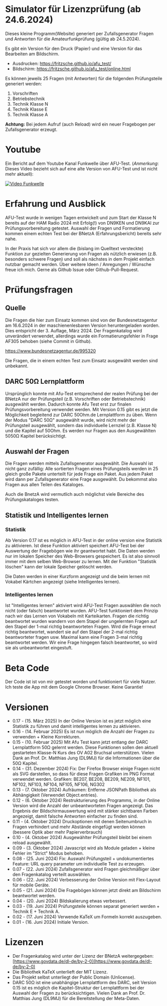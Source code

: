 # Simulator für Lizenzprüfung (ab 24.6.2024)
Dieses kleine Programm(Website) generiert per Zufallsgenerator Fragen und Antworten für die Amateurfunkprüfung (gültig ab 24.5.2024).

Es gibt ein Version für den Druck (Papier) und eine Version für das Bearbeiten am Bildschirm.

* Ausdrucken: https://fritzsche.github.io/afu_test/
* Bildschirm: https://fritzsche.github.io/afu_test/online.html

Es können jeweils 25 Fragen (mit Antworten) für die folgenden Prüfungsteile generiert werden:

1) Vorschriften
2) Betriebstechnik
3) Technik Klasse N
4) Technik Klasse E
5) Technik Klasse A

__Achtung:__ Bei jedem Aufruf (auch Reload) wird ein neuer Fragebogen per Zufallsgenerator erzeugt.

# Youtube
Ein Bericht auf dem Youtube Kanal Funkwelle über AFU-Test. 
(*Anmerkung*: Dieses Video bezieht sich auf eine alte Version von AFU-Test und ist nicht mehr aktuell):

[![Video Funkwelle](https://img.youtube.com/vi/dTlOy99aC1A/0.jpg)](https://www.youtube.com/watch?v=dTlOy99aC1A)

# Erfahrung und Ausblick
AFU-Test wurde in wenigen Tagen entwickelt und zum Start der Klasse N bereits auf der HAM Radio 2024 mit Erfolg(!) von DN9KEN und DN9KAI zur Prüfungsvorbereitung getestet. 
Auswahl der Fragen und Formatierung kommen einem echten Test bei der BNetzA (Erfahrungsbericht) bereits sehr nahe.

In der Praxis hat sich vor allem die (bislang im Quelltext versteckte) Funktion zur gezielten Generierung von Fragen als nützlich erwiesen (z.B. besonders schwere Fragen) und soll als nächstes in dem Projekt einfach nutzbar gemacht werden. Über weitere Ideen / Anregungen / Wünsche freue ich mich. Gerne als Github Issue oder Github-Pull-Request.

# Prüfungsfragen

## Quelle 
Die Fragen die hier zum Einsatz kommen sind von der Bundesnetzagentur am 16.6.2024 in der maschienenlesbaren Version heruntergeladen worden.
Dies entspricht der 3. Auflage, März 2024.
Der Fragenkatalog wird unverändert verwendet, allerdings wurde ein Formatierungsfehler in Frage AF305 behoben (siehe Commit in Github).

https://www.bundesnetzagentur.de/995320

Die Fragen, die in einem echten Test zum Einsatz ausgewählt werden sind unbekannt.

## DARC 50&#8486; Lernplattform
Ursprünglich konnte mit Afu-Test entsprechend der realen Prüfung bei der BNetzA nur der Prüfungsteil (z.B. Vorschriften oder Betriebstechnik) ausgewählt werden. Dadurch konnte Afu Test erst zur finalen Prüfungsvorbereitung verwendet werden.
Mit Version 0.15 gibt es jetzt die Möglichkeit begleitend zur DARC 50Ohm.de Lernplattform zu üben. Wenn der Modus "DARC 50&#8486;" ausgewählt wurde, wird nicht mehr der Prüfungsteil ausgewählt, sondern das individuelle Lernziel (z.B. Klasse N) und die Kapitel auf 50Ohm. 
Es werden nur Fragen aus den Ausgewählten 5050&#8486; Kapitel berücksichtigt. 

## Auswahl der Fragen
Die Fragen werden mittels Zufallsgenerator ausgewählt. Die Auswahl ist nicht ganz zufällig: 
Alle sortierten Fragen eines Prüfungsteils werden in 25 gleich große Pakete unterteilt für jede Frage ein Paket. Aus jedem Paket wird dann per Zufallsgenerator eine Frage ausgewählt. Du bekommst also Fragen aus allen Teilen des Kataloges.

Auch die BnetzA wird vermutlich auch möglichst viele Bereiche des Prüfungskataloges testen.

## Statistik und Intelligentes lernen

### Statistik 
Ab Version 0.17 ist es möglich in AFU-Test in der online version eine Statistik zu aktivieren.
Ist diese Funktion aktiviert speichert AFU-Test bei der Auswertung der Fragebögen wie ihr geantwortet habt. Die Daten werden nur im lokalen Speicher des Web-Browsers gespeichert.
Es ist also sinnvoll immer mit dem selben Web-Browser zu lernen. 
Mit der Funktion  "Statistik löschen" kann der lokale Speicher gelöscht werden. 

Die Daten werden in einer Kurzform angezeigt und die beim lernen mit Vokabel Kärtchen angezeigt (siehe Intelligentes lernen).


### Intelligentes lernen
Ist "Intelligentes lernen" aktiviert wird AFU-Test Fragen auswählen die noch nicht (oder falsch) beantwortet wurden. AFU-Test funktioniert dem Prinzip nach wir das Lernen von Vokabeln mit Karteikarten. Fragen die richtig beantwortet wurden wandern von dem Stapel der ungelernten Fragen auf den Stapel der 1-mal richtig beantworteten Fragen. Wird die Frage erneut richtig beantwortet, wandert sie auf den Stapel der 2-mal richtig beantworteter fragen usw. Maximal kann eine Fragen 3-mal richtig beantwortet werden. 
Wir eine Frage hingegen falsch beantwortet, so wird sie als unbeantwortet eingestuft. 



# Beta Code
Der Code ist ist von mir getestet worden und funktioniert für viele Nutzer. 
Ich teste die App mit dem Google Chrome Browser.
Keine Garantie!

# Versionen
* 0.17 - (15. März 2025) In der Online Version ist es jetzt möglich eine Statistik zu führen und damit intelligentes lernen zu aktivieren.
* 0.16 - (14. Februar 2025) Es ist nun möglich die Anzahl der Fragen zu verwenden + Kleine Korrekturen.
* 0.15 - (10. Februar 2025) Mit Afu Test kann jetzt entlang der DARC Lernplattform 50&#8486; gelernt werden. Diese Funktionen sollen den aktuell gestarteten Klasse-N Kurs des OV A02 Bruchsal unterstützen. Vielen Dank an Prof. Dr. Matthias Jung (DL9MJ) für die Informationen über die 50&#8486; Kapitel.
* 0.14 - (31. Dezember 2024) Fix: Der Firefox Browser einige Fragen nicht als SVG darstellen, so dass für diese Fragen Grafiken im PNG Format verwendet werden.
Grafiken: BE207, BE208, BE209, NE209, NF101, NF102, NF103, NF104, NF105, NF106, NG302
* 0.13 - (7. Oktober 2024) Aufräumen: Entferne JSONPath Bibliothek als Abhängigkeit (Verwendet Object.entries).
* 0.12 - (6. Oktober 2024) Restrukturierung des Programms, in der Online Version wird die Anzahl der unbeantworteten Fragen angezeigt. Das Ergebnis der Bildschirmauswertung wird mit stärker sichtbaren Farben angezeigt, damit falsche Antworten einfacher zu finden sind.
* 0.11 - (4. Oktober 2024) Druckoptionen mit denen Seitenumbruch in Fragen verhindert und mehr Abstände eingefügt werden können (bessere Optik aber mehr Papierverbrauch)
* 0.10 - (4. Oktober 2024) Ausgewählter Prüfungsteil bleibt bei einem reload ausgewählt.
* 0.09 - (3. Oktober 2024) Javascript wird als Module geladen + kleine Fehler im "Strict" Modus behoben.
* 0.08 - (25. Juni 2024) Fix: Auswahl Prüfungsteil + undokumentiertes Feature: URL query parameter um individuelle Test zu erzeugen.
* 0.07 - (22. Juni 2024) Zufallsgenerator wird Fragen gleichmäßiger über den Fragenkatalog verteilt auswählen.
* 0.06 - (22. Juni 2024) Verbesserung der Online Version mit Flex-Layout für mobile Geräte.
* 0.05 - (21. Juni 2024) Die Fragebögen können jetzt direkt am Bildschirm beantwortet werden.
* 0.04 - (20. Juni 2024) Bildskalierung etwas verbessert.
* 0.03 - (19. Juni 2024) Prüfungsteile können separat generiert werden + Technik E + Technik A.
* 0.02 - (17. Juni 2024) Verwende KaTeX um Formeln korrekt auszugeben.
* 0.01 - (16. Juni 2024) Initiale Version.

# Lizenzen
* Der Fragenkatalog wird unter der Lizenz der BNetzA weitergegeben: [https://www.govdata.de/dl-de/by-2-0](https://www.govdata.de/dl-de/by-2-0)
* Die Bibliothek KaTeX unterlieft der MIT Lizenz.
* Das Projekt selbst unterliegt der Public Domain (Unlicense).
* DARC 50&#8486; ist eine unabhängige Lernplattform des DARC, seit Version 0.15 ist es möglich die Kapitel-Struktur der Lernplattform bei der Auswahl der Fragen zu berücksichtigen. Vielen Dank an Prof. Dr. Matthias Jung (DL9MJ) für die Bereitstellung der Meta-Daten.

